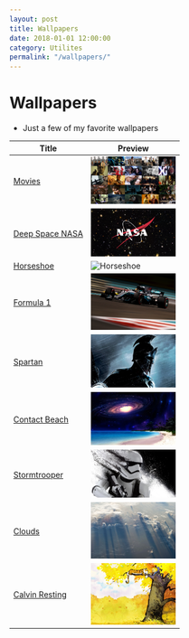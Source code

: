 ```yaml
---
layout: post
title: Wallpapers
date: 2018-01-01 12:00:00
category: Utilites
permalink: "/wallpapers/"
---
```


<style type="text/css">
img {
    width: 150px;
}
</style>


# Wallpapers
- Just a few of my favorite wallpapers

<div class="presentation-contents" markdown="1">
    
<div id="presentation-table" markdown="1">

|Title|Preview|
|-----|-------|
|[Movies](/assets/img/wallpapers/movies.jpg)                    |![Movies](/assets/img/wallpapers/movies.jpg)|
|[Deep Space NASA](/assets/img/wallpapers/deep-space-nasa.jpg)  |![Deep Space NASA](/assets/img/wallpapers/deep-space-nasa.jpg)|
|[Horseshoe](/assets/img/wallpapers/horseshoe.jpg)              |![Horseshoe](/assets/img/wallpapers/horseshoe.jpg)|
|[Formula 1](/assets/img/wallpapers/formula-1.jpg)              |![Formula 1](/assets/img/wallpapers/formula-1.jpg)|
|[Spartan](/assets/img/wallpapers/spartan.jpg)                  |![Spartan](/assets/img/wallpapers/spartan.jpg)|
|[Contact Beach](/assets/img/wallpapers/contact-beach.jpg)      |![Contact Beach](/assets/img/wallpapers/contact-beach.jpg)|
|[Stormtrooper](/assets/img/wallpapers/stormtrooper.jpg)        |![Stormtrooper](/assets/img/wallpapers/stormtrooper.jpg)|
|[Clouds](/assets/img/wallpapers/clouds.jpg)                    |![Clouds](/assets/img/wallpapers/clouds.jpg)|
|[Calvin Resting](/assets/img/wallpapers/calvin-resting.jpg)    |![Calvin Resting](/assets/img/wallpapers/calvin-resting.jpg)|

<!--
|[](/assets/img/wallpapers/.jpg)      |![](/assets/img/wallpapers/.jpg)|

|[Calvin Sleeping](/assets/img/wallpapers/calvin-sleeping.jpg)  |![Calvin Sleeping](/assets/img/wallpapers/calvin-sleeping.jpg)|
|[Joker](/assets/img/wallpapers/joker.jpg)                      |![Joker](/assets/img/wallpapers/joker.jpg)|
|[Black Hole](/assets/img/wallpapers/black-hole.jpg)            |![Black Hole](/assets/img/wallpapers/black-hole.jpg)|
|[Space](/assets/img/wallpapers/space.jpg)                      |![Space](/assets/img/wallpapers/space.jpg)|
|[NASA](/assets/img/wallpapers/nasa.jpg)                        |![NASA](/assets/img/wallpapers/nasa.jpg)|
|[Discovery](/assets/img/wallpapers/discovery.jpg)              |![Discovery](/assets/img/wallpapers/discovery.jpg)|
|[Calvin Forest](/assets/img/wallpapers/calvin-forest.jpg)      |![Calvin Forest](/assets/img/wallpapers/calvin-forest.jpg)|
|[Calvin Autumn](/assets/img/wallpapers/calvin-autumn.jpg)      |![Calvin Autumn](/assets/img/wallpapers/calvin-autumn.jpg)|
|[Calvin Winter](/assets/img/wallpapers/calvin-winter.jpg)      |![Calvin Winter](/assets/img/wallpapers/calvin-winter.jpg)|
|[Calvin Space](/assets/img/wallpapers/calvin-space.jpg)        |![Calvin Space](/assets/img/wallpapers/calvin-space.jpg)|
-->

</div>

</div>